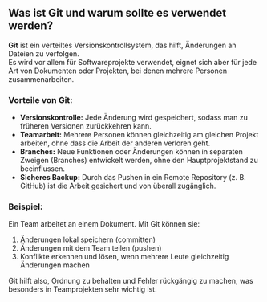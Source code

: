 ## Was ist Git und warum sollte es verwendet werden?

**Git** ist ein verteiltes Versionskontrollsystem, das hilft, Änderungen an Dateien zu verfolgen.  
Es wird vor allem für Softwareprojekte verwendet, eignet sich aber für jede Art von Dokumenten oder Projekten, bei denen mehrere Personen zusammenarbeiten.

### Vorteile von Git:

- **Versionskontrolle:** Jede Änderung wird gespeichert, sodass man zu früheren Versionen zurückkehren kann.
- **Teamarbeit:** Mehrere Personen können gleichzeitig am gleichen Projekt arbeiten, ohne dass die Arbeit der anderen verloren geht.
- **Branches:** Neue Funktionen oder Änderungen können in separaten Zweigen (Branches) entwickelt werden, ohne den Hauptprojektstand zu beeinflussen.
- **Sicheres Backup:** Durch das Pushen in ein Remote Repository (z. B. GitHub) ist die Arbeit gesichert und von überall zugänglich.

### Beispiel:
Ein Team arbeitet an einem Dokument. Mit Git können sie:

1. Änderungen lokal speichern (committen)  
2. Änderungen mit dem Team teilen (pushen)  
3. Konflikte erkennen und lösen, wenn mehrere Leute gleichzeitig Änderungen machen

Git hilft also, Ordnung zu behalten und Fehler rückgängig zu machen, was besonders in Teamprojekten sehr wichtig ist.

